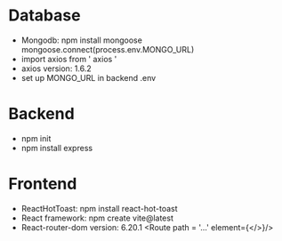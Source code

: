 # Database 
- Mongodb: npm install mongoose
  mongoose.connect(process.env.MONGO_URL)
- import axios from ' axios '
- axios version: 1.6.2
- set up MONGO_URL in backend .env

# Backend
- npm init
- npm install express
  
# Frontend
- ReactHotToast: npm install react-hot-toast
- React framework: npm create vite@latest
- React-router-dom version: 6.20.1
  <Routes>
        <Route path = '...' element={</>}/>
  </Routes>
